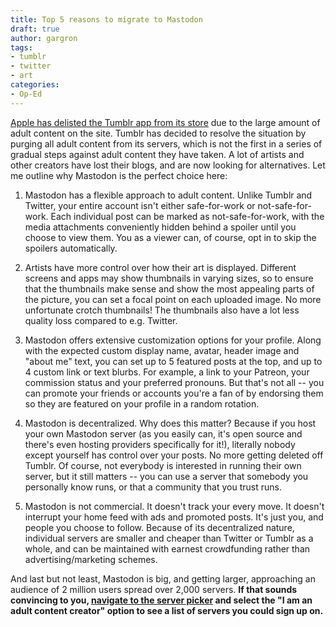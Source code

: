 ```yaml
---
title: Top 5 reasons to migrate to Mastodon
draft: true
author: gargron
tags:
- tumblr
- twitter
- art
categories:
- Op-Ed
---
```


[Apple has delisted the Tumblr app from its store][apple] due to the large amount of adult content on the site. Tumblr has decided to resolve the situation by purging all adult content from its servers, which is not the first in a series of gradual steps against adult content they have taken. A lot of artists and other creators have lost their blogs, and are now looking for alternatives. Let me outline why Mastodon is the perfect choice here:

1. Mastodon has a flexible approach to adult content. Unlike Tumblr and Twitter, your entire account isn't either safe-for-work or not-safe-for-work. Each individual post can be marked as not-safe-for-work, with the media attachments conveniently hidden behind a spoiler until you choose to view them. You as a viewer can, of course, opt in to skip the spoilers automatically.

2. Artists have more control over how their art is displayed. Different screens and apps may show thumbnails in varying sizes, so to ensure that the thumbnails make sense and show the most appealing parts of the picture, you can set a focal point on each uploaded image. No more unfortunate crotch thumbnails! The thumbnails also have a lot less quality loss compared to e.g. Twitter.

3. Mastodon offers extensive customization options for your profile. Along with the expected custom display name, avatar, header image and "about me" text, you can set up to 5 featured posts at the top, and up to 4 custom link or text blurbs. For example, a link to your Patreon, your commission status and your preferred pronouns. But that's not all -- you can promote your friends or accounts you're a fan of by endorsing them so they are featured on your profile in a random rotation.

4. Mastodon is decentralized. Why does this matter? Because if you host your own Mastodon server (as you easily can, it's open source and there's even hosting providers specifically for it!), literally nobody except yourself has control over your posts. No more getting deleted off Tumblr. Of course, not everybody is interested in running their own server, but it still matters -- you can use a server that somebody you personally know runs, or that a community that you trust runs.

5. Mastodon is not commercial. It doesn't track your every move. It doesn't interrupt your home feed with ads and promoted posts. It's just you, and people you choose to follow. Because of its decentralized nature, individual servers are smaller and cheaper than Twitter or Tumblr as a whole, and can be maintained with earnest crowdfunding rather than advertising/marketing schemes.

And last but not least, Mastodon is big, and getting larger, approaching an audience of 2 million users spread over 2,000 servers. **If that sounds convincing to you, [navigate to the server picker][picker] and select the "I am an adult content creator" option to see a list of servers you could sign up on.**

[apple]: https://www.theverge.com/2018/11/17/18100156/tumblr-apple-app-store-ios-missing
[picker]: https://joinmastodon.org/#getting-started